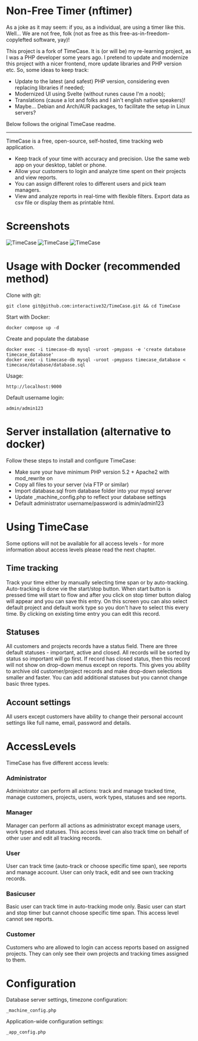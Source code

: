 # Non-Free Timer (nftimer)
As a joke as it may seem: if you, as a individual, are using a timer like this. Well... We are not free, folk (not as free as this free-as-in-freedom-copylefted software, yay)!

This project is a fork of TimeCase. It is (or will be) my re-learning project, as I was a PHP developer some years ago. I pretend to update and modernize this project with a nicer frontend, more update libraries and PHP version etc. So, some ideas to keep track:

- Update to the latest (and safest) PHP version, considering even replacing libraries if needed;
- Modernized UI using Svelte (without runes cause I'm a noob);
- Translations (cause a lot and folks and I ain't english native speakers)!
- Maybe... Debian and Arch/AUR packages, to facilitate the setup in Linux servers?

Below follows the original TimeCase readme.

---

TimeCase is a free, open-source, self-hosted, time tracking web application.

- Keep track of your time with accuracy and precision. Use the same web app on your desktop, tablet or phone.
- Allow your customers to login and analyze time spent on their projects and view reports.
- You can assign different roles to different users and pick team managers.
- View and analyze reports in real-time with flexible filters. Export data as csv file or display them as printable html.

# Screenshots
![TimeCase](https://interactive32.com/resources/timecase2.png)
![TimeCase](https://interactive32.com/resources/timecase3.png)
![TimeCase](https://interactive32.com/resources/timecase4.png)

# Usage with Docker (recommended method)
Clone with git:
```
git clone git@github.com:interactive32/TimeCase.git && cd TimeCase
```

Start with Docker:
```
docker compose up -d
```

Create and populate the database
```
docker exec -i timecase-db mysql -uroot -pmypass -e 'create database timecase_database'
docker exec -i timecase-db mysql -uroot -pmypass timecase_database < timecase/database/database.sql
```

Usage:
```
http://localhost:9000
```

Default username login:
```
admin/admin123
```


# Server installation (alternative to docker)

Follow these steps to install and configure TimeCase:

- Make sure your have minimum PHP version 5.2 + Apache2 with mod_rewrite on
- Copy all files to your server (via FTP or similar)
- Import database.sql from database folder into your mysql server
- Update _machine_config.php to reflect your database settings
- Default administrator username/password is admin/admin123


# Using TimeCase

Some options will not be available for all access levels - for more information about access levels please read the next chapter.

## Time tracking
Track your time either by manually selecting time span or by auto-tracking. Auto-tracking is done vie the start/stop button. When start button is pressed time will start to flow and after you click on stop timer button dialog will appear and you can save this entry. On this screen you can also select default project and default work type so you don't have to select this every time. By clicking on existing time entry you can edit this record. 

## Statuses
All customers and projects records have a status field. There are three default statuses - important, active and closed. All records will be sorted by status so important will go first. If record has closed status, then this record will not show on drop-down menus except on reports. This gives you ability to archive old customer/project records and make drop-down selections smaller and faster. You can add additional statuses but you cannot change basic three types.  

## Account settings
All users except customers have ability to change their personal account settings like full name, email, password and details.

# AccessLevels
TimeCase has five different access levels:
 

### Administrator
Administrator can perform all actions: track and manage tracked time, manage customers, projects, users, work types, statuses and see reports.

### Manager
Manager can perform all actions as administrator except manage users, work types and statuses. This access level can also track time on behalf of other user and edit all tracking records.

### User
User can track time (auto-track or choose specific time span), see reports and manage account. User can only track, edit and see own tracking records.
 
### Basicuser
Basic user can track time in auto-tracking mode only. 
Basic user can start and stop timer but cannot choose specific time span.
This access level cannot see reports.
 
### Customer
Customers who are allowed to login can access reports based on assigned projects. 
They can only see their own projects and tracking times assigned to them.
 
# Configuration
Database server settings, timezone configuration:
```
_machine_config.php
```
Application-wide configuration settings:

```
_app_config.php
```

